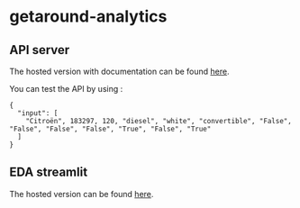 # getaround-analytics

## API server

The hosted version with documentation can be found [here](https://getaround-api-demo-9ea335438f34.herokuapp.com/docs).

You can test the API by using : 
```
{
  "input": [
    "Citroën", 183297, 120, "diesel", "white", "convertible", "False", "False", "False", "False", "True", "False", "True"
  ]
}
```

## EDA streamlit

The hosted version can be found [here](https://getaround-analytics-94f74e7936de.herokuapp.com/).


